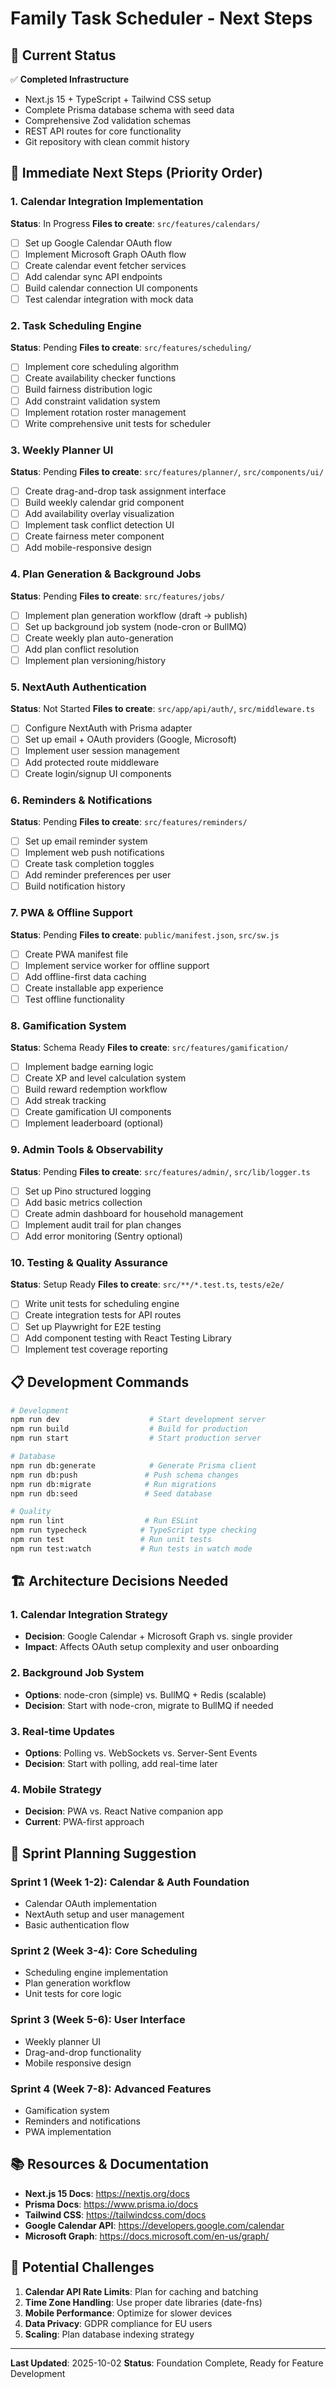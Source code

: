 # Family Task Scheduler - Next Steps

## 🎯 Current Status
✅ **Completed Infrastructure**
- Next.js 15 + TypeScript + Tailwind CSS setup
- Complete Prisma database schema with seed data
- Comprehensive Zod validation schemas
- REST API routes for core functionality
- Git repository with clean commit history

## 🚀 Immediate Next Steps (Priority Order)

### 1. Calendar Integration Implementation
**Status**: In Progress
**Files to create**: `src/features/calendars/`

- [ ] Set up Google Calendar OAuth flow
- [ ] Implement Microsoft Graph OAuth flow
- [ ] Create calendar event fetcher services
- [ ] Add calendar sync API endpoints
- [ ] Build calendar connection UI components
- [ ] Test calendar integration with mock data

### 2. Task Scheduling Engine
**Status**: Pending
**Files to create**: `src/features/scheduling/`

- [ ] Implement core scheduling algorithm
- [ ] Create availability checker functions
- [ ] Build fairness distribution logic
- [ ] Add constraint validation system
- [ ] Implement rotation roster management
- [ ] Write comprehensive unit tests for scheduler

### 3. Weekly Planner UI
**Status**: Pending
**Files to create**: `src/features/planner/`, `src/components/ui/`

- [ ] Create drag-and-drop task assignment interface
- [ ] Build weekly calendar grid component
- [ ] Add availability overlay visualization
- [ ] Implement task conflict detection UI
- [ ] Create fairness meter component
- [ ] Add mobile-responsive design

### 4. Plan Generation & Background Jobs
**Status**: Pending
**Files to create**: `src/features/jobs/`

- [ ] Implement plan generation workflow (draft → publish)
- [ ] Set up background job system (node-cron or BullMQ)
- [ ] Create weekly plan auto-generation
- [ ] Add plan conflict resolution
- [ ] Implement plan versioning/history

### 5. NextAuth Authentication
**Status**: Not Started
**Files to create**: `src/app/api/auth/`, `src/middleware.ts`

- [ ] Configure NextAuth with Prisma adapter
- [ ] Set up email + OAuth providers (Google, Microsoft)
- [ ] Implement user session management
- [ ] Add protected route middleware
- [ ] Create login/signup UI components

### 6. Reminders & Notifications
**Status**: Pending
**Files to create**: `src/features/reminders/`

- [ ] Set up email reminder system
- [ ] Implement web push notifications
- [ ] Create task completion toggles
- [ ] Add reminder preferences per user
- [ ] Build notification history

### 7. PWA & Offline Support
**Status**: Pending
**Files to create**: `public/manifest.json`, `src/sw.js`

- [ ] Create PWA manifest file
- [ ] Implement service worker for offline support
- [ ] Add offline-first data caching
- [ ] Create installable app experience
- [ ] Test offline functionality

### 8. Gamification System
**Status**: Schema Ready
**Files to create**: `src/features/gamification/`

- [ ] Implement badge earning logic
- [ ] Create XP and level calculation system
- [ ] Build reward redemption workflow
- [ ] Add streak tracking
- [ ] Create gamification UI components
- [ ] Implement leaderboard (optional)

### 9. Admin Tools & Observability
**Status**: Pending
**Files to create**: `src/features/admin/`, `src/lib/logger.ts`

- [ ] Set up Pino structured logging
- [ ] Add basic metrics collection
- [ ] Create admin dashboard for household management
- [ ] Implement audit trail for plan changes
- [ ] Add error monitoring (Sentry optional)

### 10. Testing & Quality Assurance
**Status**: Setup Ready
**Files to create**: `src/**/*.test.ts`, `tests/e2e/`

- [ ] Write unit tests for scheduling engine
- [ ] Create integration tests for API routes
- [ ] Set up Playwright for E2E testing
- [ ] Add component testing with React Testing Library
- [ ] Implement test coverage reporting

## 📋 Development Commands

```bash
# Development
npm run dev                    # Start development server
npm run build                  # Build for production
npm run start                  # Start production server

# Database
npm run db:generate            # Generate Prisma client
npm run db:push               # Push schema changes
npm run db:migrate            # Run migrations
npm run db:seed               # Seed database

# Quality
npm run lint                  # Run ESLint
npm run typecheck            # TypeScript type checking
npm run test                 # Run unit tests
npm run test:watch           # Run tests in watch mode
```

## 🏗️ Architecture Decisions Needed

### 1. Calendar Integration Strategy
- **Decision**: Google Calendar + Microsoft Graph vs. single provider
- **Impact**: Affects OAuth setup complexity and user onboarding

### 2. Background Job System
- **Options**: node-cron (simple) vs. BullMQ + Redis (scalable)
- **Decision**: Start with node-cron, migrate to BullMQ if needed

### 3. Real-time Updates
- **Options**: Polling vs. WebSockets vs. Server-Sent Events
- **Decision**: Start with polling, add real-time later

### 4. Mobile Strategy
- **Decision**: PWA vs. React Native companion app
- **Current**: PWA-first approach

## 🎯 Sprint Planning Suggestion

### Sprint 1 (Week 1-2): Calendar & Auth Foundation
- Calendar OAuth implementation
- NextAuth setup and user management
- Basic authentication flow

### Sprint 2 (Week 3-4): Core Scheduling
- Scheduling engine implementation
- Plan generation workflow
- Unit tests for core logic

### Sprint 3 (Week 5-6): User Interface
- Weekly planner UI
- Drag-and-drop functionality
- Mobile responsive design

### Sprint 4 (Week 7-8): Advanced Features
- Gamification system
- Reminders and notifications
- PWA implementation

## 📚 Resources & Documentation

- **Next.js 15 Docs**: https://nextjs.org/docs
- **Prisma Docs**: https://www.prisma.io/docs
- **Tailwind CSS**: https://tailwindcss.com/docs
- **Google Calendar API**: https://developers.google.com/calendar
- **Microsoft Graph**: https://docs.microsoft.com/en-us/graph/

## 🚨 Potential Challenges

1. **Calendar API Rate Limits**: Plan for caching and batching
2. **Time Zone Handling**: Use proper date libraries (date-fns)
3. **Mobile Performance**: Optimize for slower devices
4. **Data Privacy**: GDPR compliance for EU users
5. **Scaling**: Plan database indexing strategy

---

**Last Updated**: 2025-10-02
**Status**: Foundation Complete, Ready for Feature Development